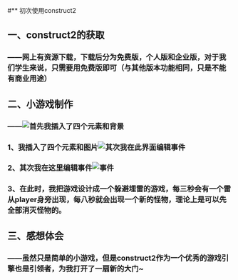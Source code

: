 #** 初次使用construct2
## 一、construct2的获取

### ——网上有资源下载，下载后分为免费版，个人版和企业版，对于我们学生来说，只需要用免费版即可（与其他版本功能相同，只是不能有商业用途）

## 二、小游戏制作
### ——![首先我插入了四个元素和背景](https://raw.githubusercontent.com/wuzy57/wuzy-homework/gh-pages/images/newpng/1.png)
### 1、我插入了四个元素和图片![其次我在此界面编辑事件](https://raw.githubusercontent.com/wuzy57/wuzy-homework/gh-pages/images/newpng/2.png)
### 2、其次我在这里编辑事件![事件](https://raw.githubusercontent.com/wuzy57/wuzy-homework/gh-pages/images/newpng/3.png)
### 3、在此时，我把游戏设计成一个躲避埋雷的游戏，每三秒会有一个雷从player身旁出现，每八秒就会出现一个新的怪物，理论上是可以先全部消灭怪物的。
## 三、感想体会
### ——虽然只是简单的小游戏，但是construct2作为一个优秀的游戏引擎也是引领者，为我打开了一扇新的大门~